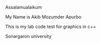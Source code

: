 Assalamualaikum

My Name is Akib Mozumder Apurbo

This is my lab code test for graphics in c++

Sonargaron university
